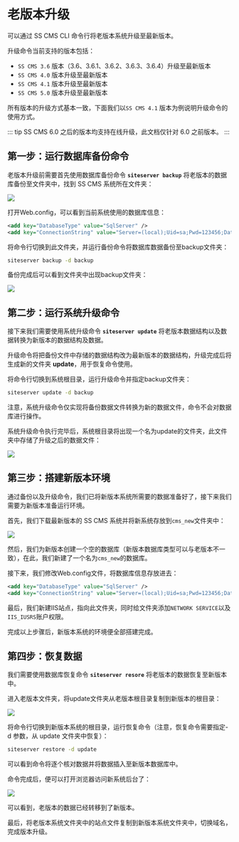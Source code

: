 # 老版本升级

可以通过 SS CMS CLI 命令行将老版本系统升级至最新版本。



升级命令当前支持的版本包括：

- `SS CMS 3.6` 版本（3.6、3.6.1、3.6.2、3.6.3、3.6.4）升级至最新版本
- `SS CMS 4.0` 版本升级至最新版本
- `SS CMS 4.1` 版本升级至最新版本
- `SS CMS 5.0` 版本升级至最新版本

所有版本的升级方式基本一致，下面我们以`SS CMS 4.1` 版本为例说明升级命令的使用方式。

::: tip
SS CMS 6.0 之后的版本均支持在线升级，此文档仅针对 6.0 之前版本。
:::

## 第一步：运行数据库备份命令

老版本升级前需要首先使用数据库备份命令 **`siteserver backup`** 将老版本的数据库备份至文件夹中，找到 SS CMS 系统所在文件夹：

![](/assets/update/01.png)

打开Web.config，可以看到当前系统使用的数据库信息：

``` xml
<add key="DatabaseType" value="SqlServer" />
<add key="ConnectionString" value="Server=(local);Uid=sa;Pwd=123456;Database=cms_4.1;" />
```

将命令行切换到此文件夹，并运行备份命令将数据库数据备份至backup文件夹：

``` sh
siteserver backup -d backup
```

备份完成后可以看到文件夹中出现backup文件夹：

![](/assets/update/04.png)

## 第二步：运行系统升级命令

接下来我们需要使用系统升级命令 **`siteserver update`** 将老版本数据结构以及数据转换为新版本的数据结构及数据。

升级命令将把备份文件中存储的数据结构改为最新版本的数据结构，升级完成后将生成新的文件夹 **update**，用于恢复命令使用。

将命令行切换到系统根目录，运行升级命令并指定backup文件夹：

``` sh
siteserver update -d backup
```

注意，系统升级命令仅实现将备份数据文件转换为新的数据文件，命令不会对数据库进行操作。

系统升级命令执行完毕后，系统根目录将出现一个名为update的文件夹，此文件夹中存储了升级之后的数据文件：

![](/assets/update/06.png)

## 第三步：搭建新版本环境

通过备份以及升级命令，我们已将新版本系统所需要的数据准备好了，接下来我们需要为新版本准备运行环境。

首先，我们下载最新版本的 SS CMS 系统并将新系统存放到`cms_new`文件夹中：

![](/assets/update/08.png)

然后，我们为新版本创建一个空的数据库（新版本数据库类型可以与老版本不一致），在此，我们新建了一个名为`cms_new`的数据库。

接下来，我们修改Web.config文件，将数据库信息存放进去：

``` xml
<add key="DatabaseType" value="SqlServer" />
<add key="ConnectionString" value="Server=(local);Uid=sa;Pwd=123456;Database=cms_new;" />
```

最后，我们新建IIS站点，指向此文件夹，同时给文件夹添加`NETWORK SERVICE`以及`IIS_IUSRS`账户权限。

完成以上步骤后，新版本系统的环境便全部搭建完成。

## 第四步：恢复数据

我们需要使用数据库恢复命令 **`siteserver resore`** 将老版本的数据恢复至新版本中。

进入老版本文件夹，将update文件夹从老版本根目录复制到新版本的根目录：

![](/assets/update/11.png)

将命令行切换到新版本系统的根目录，运行恢复命令（注意，恢复命令需要指定-d 参数，从 update 文件夹中恢复）：

``` sh
siteserver restore -d update
```

可以看到命令将逐个核对数据并将数据插入至新版本数据库中。

命令完成后，便可以打开浏览器访问新系统后台了：

![](/assets/update/13.png)

可以看到，老版本的数据已经转移到了新版本。

最后，将老版本系统文件夹中的站点文件复制到新版本系统文件夹中，切换域名，完成版本升级。